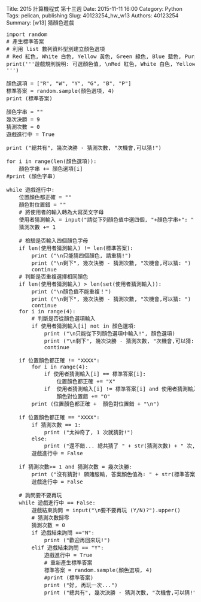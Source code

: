 Title: 2015 計算機程式 第十三週 
Date: 2015-11-11 16:00
Category: Python
Tags: pelican, publishing
Slug: 40123254_hw_w13
Authors: 40123254
Summary:  [w13] 猜顏色遊戲




 <pre class="brush:python;">
import random
# 產生標準答案
# 利用 list 數列資料型別建立顏色選項
# Red 紅色, White 白色, Yellow 黃色, Green 綠色, Blue 藍色, Purple 紫色, 假設顏色值不會重複
print('''遊戲規則說明: 可選顏色值, \nRed 紅色, White 白色, Yellow 黃色, Green 綠色, \nBlue 藍色, Purple 紫色, \nRBYGBP, \nX 表示位置與顏色都對, O 表示顏色對, 但是位置不對.
''')

顏色選項 = ["R", "W", "Y", "G", "B", "P"]
標準答案 = random.sample(顏色選項, 4)    
print (標準答案)

顏色字串 = ""
幾次決勝 = 9
猜測次數 = 0
遊戲進行中 = True

print ("總共有", 幾次決勝 - 猜測次數, "次機會,可以猜!")
 
for i in range(len(顏色選項)):
    顏色字串 += 顏色選項[i]
#print (顏色字串)
  
while 遊戲進行中:
    位置顏色都正確 = ""
    顏色對位置錯 = ""
    # 將使用者的輸入轉為大寫英文字母
    使用者猜測輸入 = input("請從下列顏色值中選四個, "+顏色字串+": ").upper()
    猜測次數 += 1
      
    # 檢驗是否輸入四個顏色字母
    if len(使用者猜測輸入) != len(標準答案):
        print ("\n只能猜四個顏色, 請重猜!")
        print ("\n剩下", 幾次決勝 - 猜測次數, "次機會,可以猜: ")
        continue
    # 判斷是否重複選擇相同顏色
    if len(使用者猜測輸入) &gt; len(set(使用者猜測輸入)):
        print ("\n顏色值不能重複！")
        print ("\n剩下", 幾次決勝 - 猜測次數, "次機會,可以猜: ")
        continue
    for i in range(4):
        # 判斷是否從顏色選項輸入
        if 使用者猜測輸入[i] not in 顏色選項:
            print ("\n只能從下列顏色選項中輸入!", 顏色選項)
            print ("\n剩下", 幾次決勝 - 猜測次數, "次機會,可以猜: ")
            continue
              
    if 位置顏色都正確 != "XXXX":
        for i in range(4):
            if 使用者猜測輸入[i] == 標準答案[i]:
                位置顏色都正確 += "X"
            if  使用者猜測輸入[i] != 標準答案[i] and 使用者猜測輸入[i] in 標準答案:
                顏色對位置錯 += "O"
        print (位置顏色都正確 +  顏色對位置錯 + "\n")       
          
    if 位置顏色都正確 == "XXXX":
        if 猜測次數 == 1:
            print ("太神奇了, 1 次就猜對!")
        else:
            print ("還不錯... 總共猜了 " + str(猜測次數) + " 次, 終於猜對!")
        遊戲進行中 = False
          
    if 猜測次數&gt;= 1 and 猜測次數 = 幾次決勝:
        print ("沒有猜對! 願賭服輸, 答案顏色值為: " + str(標準答案))  
        遊戲進行中 = False
  
    # 詢問要不要再玩
    while 遊戲進行中 == False:
        遊戲結束詢問 = input("\n要不要再玩 (Y/N)?").upper()  
        # 猜測次數歸零
        猜測次數 = 0
        if 遊戲結束詢問 =="N":
            print ("歡迎再回來玩!")
        elif 遊戲結束詢問 == "Y":
            遊戲進行中 = True
            # 重新產生標準答案
            標準答案 = random.sample(顏色選項, 4)     
            #print (標準答案)
            print ("好, 再玩一次...")
            print ("總共有", 幾次決勝 - 猜測次數, "次機會,可以猜!")

</pre>



